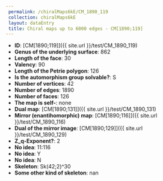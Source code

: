 ```yaml
--- 
 permalink: /chiralMaps6kE/CM_1890_119 
 collection: chiralMaps6kE
 layout: dataEntry
 title: Chiral maps up to 6000 edges - CM[1890;119]
---
```


- **ID**: [CM[1890;119]]({{ site.url }}/test/CM_1890_119)
- **Genus of the underlying surface**: 862
- **Length of the face**: 30
- **Valency**: 90
- **Length of the Petrie polygon**: 126
- **Is the automorphism group solvable?**: S
- **Number of vertices**: 42
- **Number of edges**: 1890
- **Number of faces**: 126
- **The map is self-**: none
- **Dual map**: [CM[1890;131]]({{ site.url }}/test/CM_1890_131)
- **Mirror (enantihomorphic) map**: [CM[1890;116]]({{ site.url }}/test/CM_1890_116)
- **Dual of the mirror image**: [CM[1890;129]]({{ site.url }}/test/CM_1890_129)
- **Z_q-Exponent?**: 2
- **No idea**:  11:116
- **No idea**: Y
- **No idea**: N
- **Skeleton**: Sk(42;2)^30
- **Some other kind of skeleton**: nan
